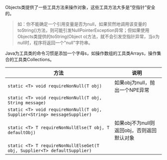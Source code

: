 Objects类提供了一些工具方法来操作对象，这些工具方法大多是“空指针”安全的。

> 如：你不能确定一个引用变量是否为null，如果贸然地调用该变量的toString()方法，则可能引发NullPointerException异常；但如果使用Objects类提供的toString(Object o)方法，就不会引发空指针异常，当o为null时，程序将返回一个"null"字符串。

Java为工具类的命令习惯是添加一个字母s，如操作数组的工具类Arrays，操作集合的工具类Collections。

| 方法                                                         | 说明                                       |
| ------------------------------------------------------------ | ------------------------------------------ |
| `static <T> void requireNonNull(T obj)`                      | 如果obj为null，抛出一个NPE异常             |
| `static <T> void requireNonNull(T obj, String message)`      |                                            |
| `static <T> void requireNonNull(T obj, Supplier<String> messageSupplier)` |                                            |
| `static <T> T requireNonNullElse(T obj, T defaultObj)`       | 如果obj不为null则返回obj，否则返回默认对象 |
| `static <T> T requireNonNullElseGet(T obj, Supplier<T> defaultSupplier)` |                                            |

  
